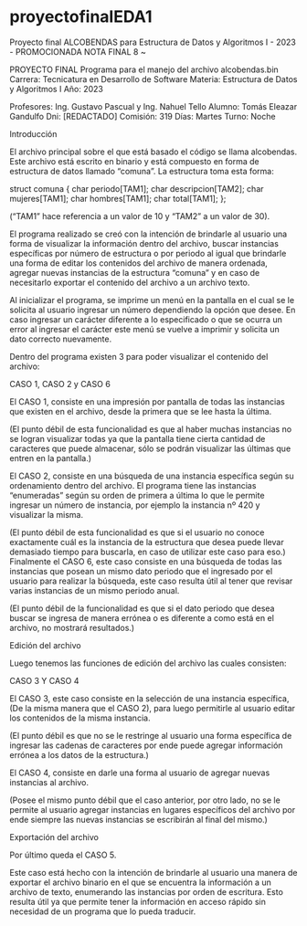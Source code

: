 # proyectofinalEDA1
Proyecto final ALCOBENDAS para Estructura de Datos y Algoritmos I - 2023 - PROMOCIONADA NOTA FINAL 8 ~ 

PROYECTO FINAL
Programa para el manejo del archivo alcobendas.bin
Carrera:
Tecnicatura en Desarrollo de Software
Materia:
Estructura de Datos y Algoritmos I
Año:
2023

Profesores:
Ing. Gustavo Pascual y Ing. Nahuel Tello
Alumno: Tomás Eleazar Gandulfo
Dni: [REDACTADO]
Comisión: 319
Días: Martes
Turno: Noche

Introducción

El archivo principal sobre el que está basado el código se llama alcobendas. Este archivo
está escrito en binario y está compuesto en forma de estructura de datos llamado “comuna”.
La estructura toma esta forma:

struct comuna
{
  char periodo[TAM1];
  char descripcion[TAM2];
  char mujeres[TAM1];
  char hombres[TAM1];
  char total[TAM1];
};

(“TAM1” hace referencia a un valor de 10 y “TAM2” a un valor de 30).

El programa realizado se creó con la intención de brindarle al usuario una forma de
visualizar la información dentro del archivo, buscar instancias específicas por número de
estructura o por periodo al igual que brindarle una forma de editar los contenidos del archivo
de manera ordenada, agregar nuevas instancias de la estructura “comuna” y en caso de
necesitarlo exportar el contenido del archivo a un archivo texto.

Al inicializar el programa, se imprime un menú en la pantalla en el cual se le solicita al
usuario ingresar un número dependiendo la opción que desee. En caso ingresar un carácter
diferente a lo especificado o que se ocurra un error al ingresar el carácter este menú se
vuelve a imprimir y solicita un dato correcto nuevamente.


Dentro del programa existen 3 para poder visualizar el contenido del archivo:

CASO 1, CASO 2 y CASO 6

El CASO 1, consiste en una impresión por pantalla de todas las instancias que existen en el
archivo, desde la primera que se lee hasta la última.

(El punto débil de esta funcionalidad es que al haber muchas instancias no se logran visualizar todas ya que la
pantalla tiene cierta cantidad de caracteres que puede almacenar, sólo se podrán visualizar las últimas que
entren en la pantalla.)

El CASO 2, consiste en una búsqueda de una instancia específica según su ordenamiento
dentro del archivo. El programa tiene las instancias “enumeradas” según su orden de
primera a última lo que le permite ingresar un número de instancia, por ejemplo la instancia
nº 420 y visualizar la misma.

(El punto débil de esta funcionalidad es que si el usuario no conoce exactamente cuál es la instancia de la
estructura que desea puede llevar demasiado tiempo para buscarla, en caso de utilizar este caso para eso.)
Finalmente el CASO 6, este caso consiste en una búsqueda de todas las instancias que
posean un mismo dato periodo que el ingresado por el usuario para realizar la búsqueda,
este caso resulta útil al tener que revisar varias instancias de un mismo periodo anual.

(El punto débil de la funcionalidad es que si el dato periodo que desea buscar se ingresa de manera errónea o es
diferente a como está en el archivo, no mostrará resultados.)


Edición del archivo


Luego tenemos las funciones de edición del archivo las cuales consisten:

CASO 3 Y CASO 4

El CASO 3, este caso consiste en la selección de una instancia específica, (De la misma
manera que el CASO 2), para luego permitirle al usuario editar los contenidos de la misma
instancia.

(El punto débil es que no se le restringe al usuario una forma específica de ingresar las cadenas de caracteres
por ende puede agregar información errónea a los datos de la estructura.)

El CASO 4, consiste en darle una forma al usuario de agregar nuevas instancias al archivo.

(Posee el mismo punto débil que el caso anterior, por otro lado, no se le permite al usuario agregar instancias en
lugares específicos del archivo por ende siempre las nuevas instancias se escribirán al final del mismo.)

Exportación del archivo


Por último queda el CASO 5.

Este caso está hecho con la intención de brindarle al usuario una manera de exportar el
archivo binario en el que se encuentra la información a un archivo de texto, enumerando las
instancias por orden de escritura. Esto resulta útil ya que permite tener la información en
acceso rápido sin necesidad de un programa que lo pueda traducir.

